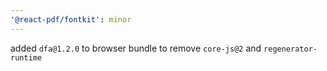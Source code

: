 ```yaml
---
'@react-pdf/fontkit': minor
---
```


added `dfa@1.2.0` to browser bundle to remove `core-js@2` and `regenerator-runtime`
